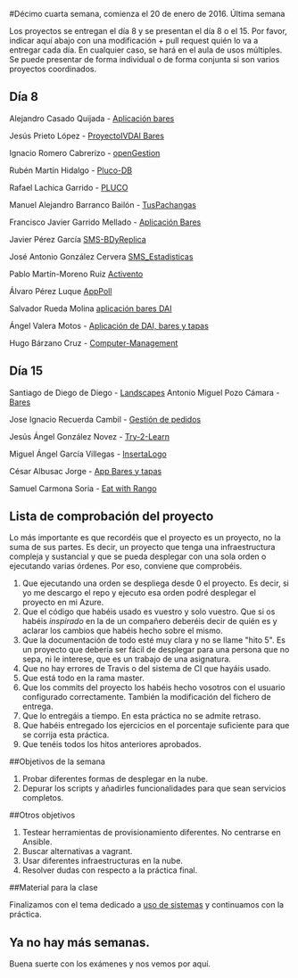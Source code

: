 #Décimo cuarta semana, comienza el 20 de enero de 2016. Última semana

Los proyectos se entregan el día 8 y se presentan el día 8 o el 15. Por favor, indicar aquí abajo con una modificación + pull request quién lo va a entregar cada día. En cualquier caso, se hará en el aula de usos múltiples. Se puede presentar de forma individual o de forma conjunta si son varios proyectos coordinados.

## Día 8

Alejandro Casado Quijada - [Aplicación bares](https://github.com/acasadoquijada/IV)

Jesús Prieto López - [ProyectoIVDAI Bares](https://github.com/JesGor/Proyecto-IV-DAI)

Ignacio Romero Cabrerizo - [openGestion](https://github.com/nachobit/IV_PR_OpenOrder)


Rubén Martín Hidalgo - [Pluco-DB](https://github.com/romilgildo/IV-PLUCO-RMH)

Rafael Lachica Garrido - [PLUCO](https://github.com/rafaellg8/IV-PLUCO-RLG)

Manuel Alejandro Barranco Bailón - [TusPachangas](https://github.com/mabarrbai/TusPachangas)

Francisco Javier Garrido Mellado - [Aplicación Bares](https://github.com/javiergarridomellado/DAI)

Javier Pérez García [SMS-BDyReplica](https://github.com/neon520/SMS-BDyReplica)

José Antonio González Cervera [SMS_Estadisticas](https://github.com/JA-Gonz/SMS_Estadisticas)

Pablo Martín-Moreno Ruiz [Activento](https://github.com/pmmre/Activento-PabloMartin-MorenoRuiz)

Álvaro Pérez Luque [AppPoll](https://github.com/alvaro-gr/proyecto-IV)

Salvador Rueda Molina [aplicación bares DAI](https://github.com/srmf9/Proyecto-IV)  


Ángel Valera Motos - [Aplicación de DAI, bares y tapas](https://github.com/AngelValera/bares-y-tapas-DAI)

Hugo Bárzano Cruz - [Computer-Management](https://github.com/hugobarzano/osl-computer-management)
## Día 15

Santiago de Diego de Diego - [Landscapes](https://github.com/santidediego/Landscapes)
Antonio Miguel Pozo Cámara - [Bares](https://github.com/AntonioPozo/Bares)

Jose Ignacio Recuerda Cambil - [Gestión de pedidos](https://github.com/ignaciorecuerda/gestionpedidos_django)

Jesús Ángel González Novez - [Try-2-Learn](https://github.com/jesusgn90/Try-2-Learn)

Miguel Ángel García Villegas - [InsertaLogo](https://github.com/magvugr/InsertaLogo)


César Albusac Jorge - [App Bares y tapas](https://github.com/cesar2/DAI-BARES)


Samuel Carmona Soria - [Eat with Rango](https://github.com/Samuc/Eat-with-Rango)



## Lista de comprobación del proyecto

Lo más importante es que recordéis que el proyecto es un proyecto, no la suma de sus partes. Es decir, un proyecto que tenga una infraestructura compleja y sustancial y que se pueda desplegar con una sola orden o ejecutando varias órdenes. Por eso, conviene que comprobéis.

1. Que ejecutando una orden se despliega desde 0 el proyecto. Es decir, si yo me descargo el repo y ejecuto esa orden podré desplegar el proyecto en mi Azure.
2. Que el código que habéis usado es vuestro y solo vuestro. Que si os habéis *inspirado* en la de un compañero deberéis decir de quién es y aclarar los cambios que habéis hecho sobre el mismo.
3. Que la documentación de todo esté muy clara y no se llame "hito 5". Es un proyecto que debería ser fácil de desplegar para una persona que no sepa, ni le interese, que es un trabajo de una asignatura.
4. Que no hay errores de Travis o del sistema de CI que hayáis usado.
5. Que está todo en la rama master.
6. Que los commits del proyecto los habéis hecho vosotros con el usuario configurado correctamente. También la modificación del fichero de entrega.
7. Que lo entregáis a tiempo. En esta práctica no se admite retraso.
8. Que habéis entregado los ejercicios en el porcentaje suficiente para que se corrija esta práctica.
9. Que tenéis todos los hitos anteriores aprobados.


##Objetivos de la semana

1. Probar diferentes formas de desplegar en la nube.
2. Depurar los scripts y añadirles funcionalidades para que sean servicios completos.

##Otros objetivos

1. Testear herramientas de provisionamiento diferentes. No centrarse en Ansible.
2. Buscar alternativas a vagrant.
3. Usar diferentes infraestructuras en la nube.
4. Resolver dudas con respecto a la práctica final.

##Material para la clase

Finalizamos con el tema dedicado a [uso de sistemas](http://jj.github.io/IV/documentos/temas/Uso_de_sistemas) y continuamos con la práctica.


## Ya no hay más semanas.

Buena suerte con los exámenes y nos vemos por aquí.
